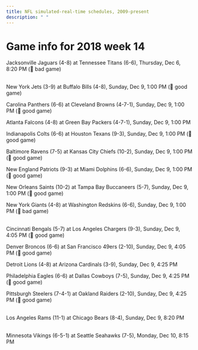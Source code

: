 ```yaml
---
title: NFL simulated-real-time schedules, 2009-present
description: " "
---
```


# Game info for 2018 week 14

Jacksonville Jaguars (4-8) at Tennessee Titans (6-6), Thursday, Dec 6, 8:20 PM (:red_circle: bad game)

<br/>New York Jets (3-9) at Buffalo Bills (4-8), Sunday, Dec 9, 1:00 PM (:football: good game)

Carolina Panthers (6-6) at Cleveland Browns (4-7-1), Sunday, Dec 9, 1:00 PM (:football: good game)

Atlanta Falcons (4-8) at Green Bay Packers (4-7-1), Sunday, Dec 9, 1:00 PM

Indianapolis Colts (6-6) at Houston Texans (9-3), Sunday, Dec 9, 1:00 PM (:football: good game)

Baltimore Ravens (7-5) at Kansas City Chiefs (10-2), Sunday, Dec 9, 1:00 PM (:football: good game)

New England Patriots (9-3) at Miami Dolphins (6-6), Sunday, Dec 9, 1:00 PM (:football: good game)

New Orleans Saints (10-2) at Tampa Bay Buccaneers (5-7), Sunday, Dec 9, 1:00 PM (:football: good game)

New York Giants (4-8) at Washington Redskins (6-6), Sunday, Dec 9, 1:00 PM (:red_circle: bad game)

<br/>Cincinnati Bengals (5-7) at Los Angeles Chargers (9-3), Sunday, Dec 9, 4:05 PM (:football: good game)

Denver Broncos (6-6) at San Francisco 49ers (2-10), Sunday, Dec 9, 4:05 PM (:football: good game)

Detroit Lions (4-8) at Arizona Cardinals (3-9), Sunday, Dec 9, 4:25 PM

Philadelphia Eagles (6-6) at Dallas Cowboys (7-5), Sunday, Dec 9, 4:25 PM (:football: good game)

Pittsburgh Steelers (7-4-1) at Oakland Raiders (2-10), Sunday, Dec 9, 4:25 PM (:football: good game)

<br/>Los Angeles Rams (11-1) at Chicago Bears (8-4), Sunday, Dec 9, 8:20 PM

<br/>Minnesota Vikings (6-5-1) at Seattle Seahawks (7-5), Monday, Dec 10, 8:15 PM

